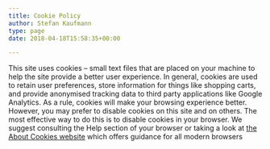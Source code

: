```yaml
---
title: Cookie Policy
author: Stefan Kaufmann
type: page
date: 2018-04-18T15:58:35+00:00

---
```

This site uses cookies &#8211; small text files that are placed on your machine to help the site provide a better user experience. In general, cookies are used to retain user preferences, store information for things like shopping carts, and provide anonymised tracking data to third party applications like Google Analytics. As a rule, cookies will make your browsing experience better. However, you may prefer to disable cookies on this site and on others. The most effective way to do this is to disable cookies in your browser. We suggest consulting the Help section of your browser or taking a look at [the About Cookies website][1] which offers guidance for all modern browsers

 [1]: http://www.aboutcookies.org
